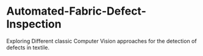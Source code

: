 # Automated-Fabric-Defect-Inspection

Exploring Different classic Computer Vision approaches for the detection of defects in textile.
